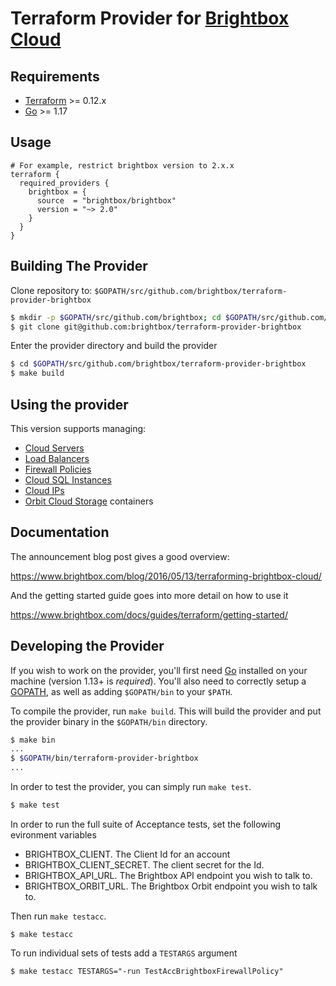 Terraform Provider for [Brightbox Cloud](https://www.brightbox.com)
=======================================

Requirements
------------

-	[Terraform](https://www.terraform.io/downloads.html) >= 0.12.x
-	[Go](https://golang.org/doc/install) >= 1.17

Usage
---------------------

```
# For example, restrict brightbox version to 2.x.x
terraform {
  required_providers {
    brightbox = {
      source  = "brightbox/brightbox"
      version = "~> 2.0"
    }
  }
}
```

Building The Provider
---------------------

Clone repository to: `$GOPATH/src/github.com/brightbox/terraform-provider-brightbox`

```sh
$ mkdir -p $GOPATH/src/github.com/brightbox; cd $GOPATH/src/github.com/brightbox
$ git clone git@github.com:brightbox/terraform-provider-brightbox
```

Enter the provider directory and build the provider

```sh
$ cd $GOPATH/src/github.com/brightbox/terraform-provider-brightbox
$ make build
```

Using the provider
----------------------
This version supports managing:

* [Cloud Servers](https://www.brightbox.com/cloud/servers/)
* [Load Balancers](https://www.brightbox.com/cloud/load-balancing/)
* [Firewall Policies](https://www.brightbox.com/docs/reference/firewall/)
* [Cloud SQL Instances](https://www.brightbox.com/cloud/database/)
* [Cloud IPs](https://www.brightbox.com/blog/2014/02/27/design-decisions-cloud-ip-policy/)
* [Orbit Cloud Storage](https://www.brightbox.com/cloud/storage/) containers

Documentation
-------------------------

The announcement blog post gives a good overview:

https://www.brightbox.com/blog/2016/05/13/terraforming-brightbox-cloud/

And the getting started guide goes into more detail on how to use it

https://www.brightbox.com/docs/guides/terraform/getting-started/

Developing the Provider
---------------------------

If you wish to work on the provider, you'll first need [Go](http://www.golang.org) installed on your machine (version 1.13+ is *required*). You'll also need to correctly setup a [GOPATH](http://golang.org/doc/code.html#GOPATH), as well as adding `$GOPATH/bin` to your `$PATH`.

To compile the provider, run `make build`. This will build the provider and put the provider binary in the `$GOPATH/bin` directory.

```sh
$ make bin
...
$ $GOPATH/bin/terraform-provider-brightbox
...
```

In order to test the provider, you can simply run `make test`.

```sh
$ make test
```

In order to run the full suite of Acceptance tests, set the following evironment variables

- BRIGHTBOX_CLIENT. The Client Id for an account
- BRIGHTBOX_CLIENT_SECRET. The client secret for the Id.
- BRIGHTBOX_API_URL. The Brightbox API endpoint you wish to talk to.
- BRIGHTBOX_ORBIT_URL. The Brightbox Orbit endpoint you wish to talk to.


Then run `make testacc`.

```
$ make testacc
````


To run individual sets of tests add a `TESTARGS` argument

```
$ make testacc TESTARGS="-run TestAccBrightboxFirewallPolicy"
```
